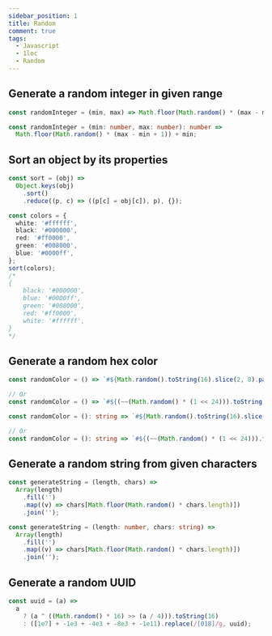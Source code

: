 ```yaml
---
sidebar_position: 1
title: Random
comment: true
tags:
  - Javascript
  - 1loc
  - Random
---
```


## Generate a random integer in given range

```js title=Javascript
const randomInteger = (min, max) => Math.floor(Math.random() * (max - min + 1)) + min;
```

```ts title=Typescipt
const randomInteger = (min: number, max: number): number =>
  Math.floor(Math.random() * (max - min + 1)) + min;
```

## Sort an object by its properties

```js title=Javascript
const sort = (obj) =>
  Object.keys(obj)
    .sort()
    .reduce((p, c) => ((p[c] = obj[c]), p), {});
```

```ts title=Example
const colors = {
  white: '#ffffff',
  black: '#000000',
  red: '#ff0000',
  green: '#008000',
  blue: '#0000ff',
};
sort(colors);
/*
{
    black: '#000000',
    blue: '#0000ff',
    green: '#008000',
    red: '#ff0000',
    white: '#ffffff',
}
*/
```

## Generate a random hex color

```js title=Javascript
const randomColor = () => `#${Math.random().toString(16).slice(2, 8).padEnd(6, '0')}`;

// Or
const randomColor = () => `#${(~~(Math.random() * (1 << 24))).toString(16)}`;
```

```ts title=Typescipt
const randomColor = (): string => `#${Math.random().toString(16).slice(2, 8).padEnd(6, '0')}`;

// Or
const randomColor = (): string => `#${(~~(Math.random() * (1 << 24))).toString(16)}`;
```

## Generate a random string from given characters

```js title=Javascript
const generateString = (length, chars) =>
  Array(length)
    .fill('')
    .map((v) => chars[Math.floor(Math.random() * chars.length)])
    .join('');
```

```ts title=Typescipt
const generateString = (length: number, chars: string) =>
  Array(length)
    .fill('')
    .map((v) => chars[Math.floor(Math.random() * chars.length)])
    .join('');
```

## Generate a random UUID

```js title=Javascript
const uuid = (a) =>
  a
    ? (a ^ ((Math.random() * 16) >> (a / 4))).toString(16)
    : ([1e7] + -1e3 + -4e3 + -8e3 + -1e11).replace(/[018]/g, uuid);
```
